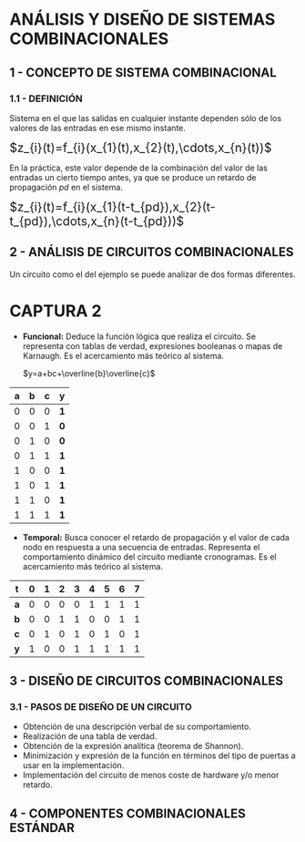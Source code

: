 # ANÁLISIS Y DISEÑO DE SISTEMAS COMBINACIONALES

## 1 - CONCEPTO DE SISTEMA COMBINACIONAL

### 1.1 - DEFINICIÓN

Sistema en el que las salidas en cualquier instante dependen sólo de los valores de las entradas en ese mismo instante.

<span style="font-size:1.5em">
	$z_{i}(t)=f_{i}(x_{1}(t),x_{2}(t),\cdots,x_{n}(t))$
</span>

En la práctica, este valor depende de la combinación del valor de las entradas un cierto tiempo antes, ya que se produce un retardo de propagación $pd$ en el sistema.

<span style="font-size:1.5em">
	$z_{i}(t)=f_{i}(x_{1}(t-t_{pd}),x_{2}(t-t_{pd}),\cdots,x_{n}(t-t_{pd}))$
</span>

## 2 - ANÁLISIS DE CIRCUITOS COMBINACIONALES

Un circuito como el del ejemplo se puede analizar de dos formas diferentes.

# CAPTURA 2

- **Funcional:** Deduce la función lógica que realiza el circuito. Se representa con tablas de verdad, expresiones booleanas o mapas de Karnaugh. Es el acercamiento más teórico al sistema.

	$y=a+bc+\overline{b}\overline{c}$

| **a** | **b** | **c** | **y** |
| :---: | :---: | :---: | :---: |
| 0 | 0 | 0 | **1** |
| 0 | 0 | 1 | **0** |
| 0 | 1 | 0 | **0** |
| 0 | 1 | 1 | **1** |
| 1 | 0 | 0 | **1** |
| 1 | 0 | 1 | **1** |
| 1 | 1 | 0 | **1** |
| 1 | 1 | 1 | **1** |

- **Temporal:** Busca conocer el retardo de propagación y el valor de cada nodo en respuesta a una secuencia de entradas. Representa el comportamiento dinámico del circuito mediante cronogramas. Es el acercamiento más teórico al sistema.

| **t** | **0** | **1** | **2** | **3** | **4** | **5** | **6** | **7** |
| :---: | :---: | :---: | :---: | :---: | :---: | :---: | :---: | :---: |
| **a** | 0 | 0 | 0 | 0 | 1 | 1 | 1 | 1 |
| **b** | 0 | 0 | 1 | 1 | 0 | 0 | 1 | 1 |
| **c** | 0 | 1 | 0 | 1 | 0 | 1 | 0 | 1 |
| **y** | 1 | 0 | 0 | 1 | 1 | 1 | 1 | 1 |

## 3 - DISEÑO DE CIRCUITOS COMBINACIONALES

### 3.1 - PASOS DE DISEÑO DE UN CIRCUITO

- Obtención de una descripción verbal de su comportamiento.
- Realización de una tabla de verdad.
- Obtención de la expresión analítica (teorema de Shannon).
- Minimización y expresión de la función en términos del tipo de puertas a usar en la implementación.
- Implementación del circuito de menos coste de hardware y/o menor retardo.

## 4 - COMPONENTES COMBINACIONALES ESTÁNDAR